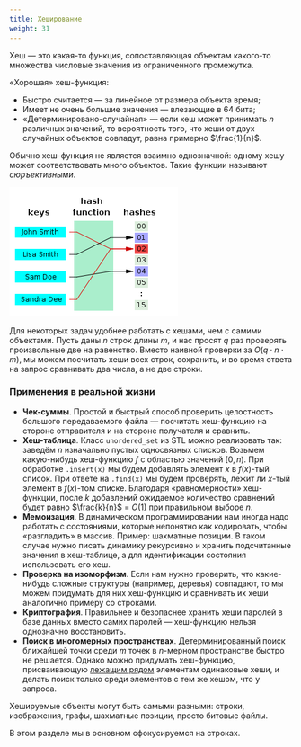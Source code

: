 ```yaml
---
title: Хеширование
weight: 31
---
```


Хеш — это какая-то функция, сопоставляющая объектам какого-то множества числовые значения из ограниченного промежутка.

«Хорошая» хеш-функция:

* Быстро считается  — за линейное от размера объекта время;
* Имеет не очень большие значения — влезающие в 64 бита;
* «Детерминировано-случайная» — если хеш может принимать $n$ различных значений, то  вероятность того, что хеши от двух случайных объектов совпадут, равна примерно $\frac{1}{n}$.

Обычно хеш-функция не является взаимно однозначной: одному хешу может соответствовать много объектов. Такие функции называют *сюръективными*.

![](img/hash-table.png)

Для некоторых задач удобнее работать с хешами, чем с самими объектами. Пусть даны $n$ строк длины $m$, и нас просят $q$ раз проверять произвольные две на равенство. Вместо наивной проверки за $O(q \cdot n \cdot m)$, мы можем посчитать хеши всех строк, сохранить, и во время ответа на запрос сравнивать два числа, а не две строки.

### Применения в реальной жизни

- **Чек-суммы**. Простой и быстрый способ проверить целостность большого передаваемого файла — посчитать хеш-функцию на стороне отправителя и на стороне получателя и сравнить.
- **Хеш-таблица**. Класс `unordered_set` из STL можно реализовать так: заведём $n$ изначально пустых односвязных списков. Возьмем какую-нибудь хеш-функцию $f$ с областью значений $[0, n)$. При обработке `.insert(x)` мы будем добавлять элемент $x$ в $f(x)$-тый список. При ответе на `.find(x)` мы будем проверять, лежит ли $x$-тый элемент в $f(x)$-том списке. Благодаря «равномерности» хеш-функции, после $k$ добавлений ожидаемое количество сравнений будет равно $\frac{k}{n}$ = $O(1)$ при правильном выборе $n$.
- **Мемоизация**. В динамическом программировании нам иногда надо работать с состояниями, которые непонятно как кодировать, чтобы «разгладить» в массив. Пример: шахматные позиции. В таком случае нужно писать динамику рекурсивно и хранить подсчитанные значения в хеш-таблице, а для идентификации состояния использовать его хеш.
- **Проверка на изоморфизм**. Если нам нужно проверить, что какие-нибудь сложные структуры (например, деревья) совпадают, то мы можем придумать для них хеш-функцию и сравнивать их хеши аналогично примеру со строками.
- **Криптография**. Правильнее и безопаснее хранить хеши паролей в базе данных вместо самих паролей — хеш-функцию нельзя однозначно восстановить.
- **Поиск в многомерных пространствах**. Детерминированный поиск ближайшей точки среди $m$ точек в $n$-мерном пространстве быстро не решается. Однако можно придумать хеш-функцию, присваивающую [лежащим рядом](https://ru.wikipedia.org/wiki/Locality-sensitive_hashing) элементам одинаковые хеши, и делать поиск только среди элементов с тем же хешом, что у запроса.

Хешируемые объекты могут быть самыми разными: строки, изображения, графы, шахматные позиции, просто битовые файлы.

В этом разделе мы в основном сфокусируемся на строках.

